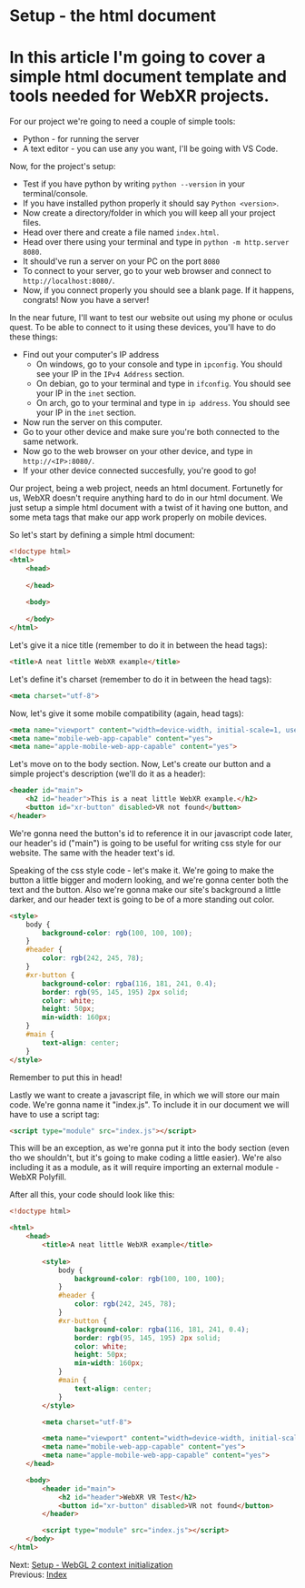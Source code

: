 # Setup - the html document

# In this article I'm going to cover a simple html document template and tools needed for WebXR projects.

For our project we're going to need a couple of simple tools:
- Python - for running the server
- A text editor - you can use any you want, I'll be going with VS Code.

Now, for the project's setup:
- Test if you have python by writing `python --version` in your terminal/console.
- If you have installed python properly it should say `Python <version>`.
- Now create a directory/folder in which you will keep all your project files.
- Head over there and create a file named `index.html`.
- Head over there using your terminal and type in `python -m http.server 8080`. 
- It should've run a server on your PC on the port `8080`
- To connect to your server, go to your web browser and connect to `http://localhost:8080/`.
- Now, if you connect properly you should see a blank page. If it happens, congrats! Now you have a server!

In the near future, I'll want to test our website out using my phone or oculus quest.
To be able to connect to it using these devices, you'll have to do these things:
- Find out your computer's IP address
	- On windows, go to your console and type in `ipconfig`. You should see your IP in the `IPv4 Address` section.
	- On debian, go to your terminal and type in `ifconfig`. You should see your IP in the `inet` section.
	- On arch, go to your terminal and type in `ip address`. You should see your IP in the `inet` section.
- Now run the server on this computer.
- Go to your other device and make sure you're both connected to the same network.
- Now go to the web browser on your other device, and type in `http://<IP>:8080/`.
- If your other device connected succesfully, you're good to go!

Our project, being a web project, needs an html document. 
Fortunetly for us, WebXR doesn't require anything hard to do in our html document.
We just setup a simple html document with a twist of it having one button, and some meta tags that make our app work properly on mobile devices.

So let's start by defining a simple html document:
```html
<!doctype html>
<html>
	<head>
	
	</head>
	
	<body>
	
	</body>
</html>
```

Let's give it a nice title (remember to do it in between the head tags):
```html
<title>A neat little WebXR example</title>
```

Let's define it's charset (remember to do it in between the head tags):
```html
<meta charset="utf-8">
```

Now, let's give it some mobile compatibility (again, head tags):
```html
<meta name="viewport" content="width=device-width, initial-scale=1, user-scalable=no">
<meta name="mobile-web-app-capable" content="yes">
<meta name="apple-mobile-web-app-capable" content="yes">
```

Let's move on to the body section.
Now, Let's create our button and a simple project's description (we'll do it as a header):
```html
<header id="main">
	<h2 id="header">This is a neat little WebXR example.</h2>
	<button id="xr-button" disabled>VR not found</button>
</header>
```

We're gonna need the button's id to reference it in our javascript code later,
our header's id ("main") is going to be useful for writing css style for our website.
The same with the header text's id.

Speaking of the css style code - let's make it.
We're going to make the button a little bigger and modern looking, and we're gonna center both the text and the button.
Also we're gonna make our site's background a little darker, and our header text is going to be of a more standing out color.
```html
<style>
	body {
		background-color: rgb(100, 100, 100);
	}
	#header {
		color: rgb(242, 245, 78);
	}
	#xr-button {
		background-color: rgba(116, 181, 241, 0.4);
		border: rgb(95, 145, 195) 2px solid;
		color: white;
		height: 50px;
		min-width: 160px;
	}
	#main {
		text-align: center;
	}
</style>
```
Remember to put this in head!

Lastly we want to create a javascript file, in which we will store our main code.
We're gonna name it "index.js".
To include it in our document we will have to use a script tag:
```html
<script type="module" src="index.js"></script>
```
This will be an exception, as we're gonna put it into the body section (even tho we shouldn't, but it's going to make coding a little easier).
We're also including it as a module, as it will require importing an external module - WebXR Polyfill.

After all this, your code should look like this:
```html
<!doctype html>

<html>
	<head>
		<title>A neat little WebXR example</title>
		
		<style>
			body {
				background-color: rgb(100, 100, 100);
			}
			#header {
				color: rgb(242, 245, 78);
			}
			#xr-button {
				background-color: rgba(116, 181, 241, 0.4);
				border: rgb(95, 145, 195) 2px solid;
				color: white;
				height: 50px;
				min-width: 160px;
			}
			#main {
				text-align: center;
			}
		</style>

		<meta charset="utf-8">

		<meta name="viewport" content="width=device-width, initial-scale=1, user-scalable=no">
		<meta name="mobile-web-app-capable" content="yes">
		<meta name="apple-mobile-web-app-capable" content="yes">
	</head>

	<body>
		<header id="main">
			<h2 id="header">WebXR VR Test</h2>
			<button id="xr-button" disabled>VR not found</button>
		</header>

		<script type="module" src="index.js"></script>
	</body>
</html>
```

Next: [Setup - WebGL 2 context initialization](_2.md) <br/>
Previous: [Index](index.md)